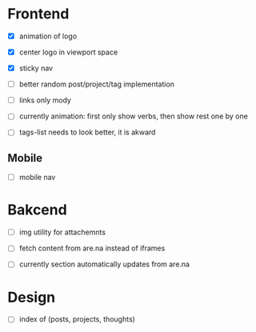 # Frontend
- [x] animation of logo
- [x] center logo in viewport space
- [x] sticky nav
- [ ] better random post/project/tag implementation

- [ ] links only mody
- [ ] currently animation: first only show verbs, then show rest one by one
- [ ] tags-list needs to look better, it is akward

## Mobile
- [ ] mobile nav

# Bakcend
- [ ] img utility for attachemnts
- [ ] fetch content from are.na instead of iframes

- [ ] currently section automatically updates from are.na

# Design
- [ ] index of (posts, projects, thoughts)